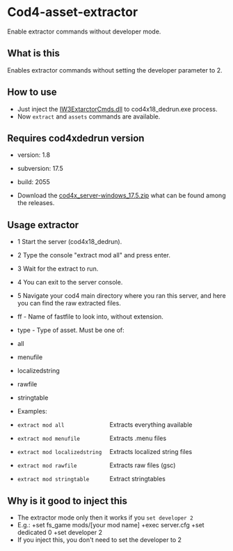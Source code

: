 # Cod4-asset-extractor
Enable extractor commands without developer mode.

## What is this
Enables extractor commands without setting the developer parameter to 2.

## How to use
- Just inject the [IW3ExtarctorCmds.dll](https://github.com/Istyu/Cod4-asset-extractor/releases/download/IW3-Extarctor-commands/IW3ExtarctorCmds.dll) to cod4x18_dedrun.exe process.
- Now `extract` and `assets` commands are available.

## Requires cod4xdedrun version
- version: 1.8
- subversion: 17.5
- build: 2055

- Download the [cod4x_server-windows_17.5.zip](https://github.com/Istyu/Cod4-asset-extractor/releases/download/IW3-Extarctor-commands/cod4x_server-windows_17.5.zip) what can be found among the releases.

## Usage extractor
- 1 Start the server (cod4x18_dedrun).
- 2 Type the console "extract mod all" and press enter.
- 3 Wait for the extract to run.
- 4 You can exit to the server console.
- 5 Navigate your cod4 main directory where you ran this server, and here you can find the raw extracted files.

- ff - Name of fastfile to look into, without extension.
- type - Type of asset. Must be one of:
- all
- menufile
- localizedstring
- rawfile
- stringtable

- Examples:
- `extract mod all              ` Extracts everything available
- `extract mod menufile         ` Extracts .menu files
- `extract mod localizedstring  ` Extracts localized string files
- `extract mod rawfile          ` Extracts raw files (gsc)
- `extract mod stringtable      ` Extract stringtables

## Why is it good to inject this
- The extractor mode only then it works if you `set developer 2`
- E.g.: +set fs_game mods/[your mod name] +exec server.cfg +set dedicated 0 +set developer 2
- If you inject this, you don't need to set the developer to 2
